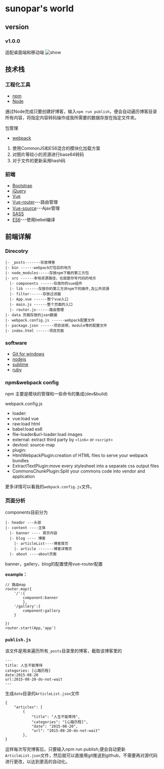 # sunopar's world

## version

### v1.0.0
适配桌面端和移动端
![show](http://7xqo7w.com1.z0.glb.clouddn.com/a.gif)
## 技术栈

### 工程化工具

- [npm](https://www.npmjs.com/)
- [Node](https://nodejs.org/)

通过Node完成只要创建好博客，输入`npm run publish`，便会自动遍历博客目录所有内容，将指定内容转码操作成我所需要的数据存放在指定文件夹。

包管理
- [webpack](https://github.com/webpack/webpack)

1. 使用CommonJS和ES6混合的模块化加载方案
2. 对图片等较小的资源进行base64转码
3. 对于文件的更新采用hash码

### 前端

- [Bootstrap](http://www.bootcss.com/)
- [jQuery](http://jquery.com/)
- [Vue](http://vuejs.org.cn/)
- [Vue-router](https://github.com/vuejs/vue-router)---路由管理
- [Vue-source](https://github.com/vuejs/vue-resource)---Ajax管理
- [SASS](http://www.w3cplus.com/sassguide/)
- [ES6](http://www.es6js.com/)---使用bebel编译

## 前端详解

### Direcotry
```
|- _posts-------存放博客
|- bin ------webpack打包后的地方
|- node_modules-----存放npm下载的第三方包
|- src ------本地资源路径，也就是你写代码的地方
  |- components ------存放你的vue组件
  |- lib ------存放你的第三方非npm下的插件,及公共资源
  |- filter------存放过滤器
  |- App.vue ------整个vue入口
  |- main.js ------整个页面的入口
  |- router.js------路由管理
|- data 页面存放的json数据
|- webpack.config.js ------webpack配置文件
|- package.json ------项目说明，module等的配置文件
|- index.html ------项目页面
```
### software

- [Git for windows](https://git-scm.com/download/win)
- [nodejs](http://nodejs.cn/download/)
- [sublime](http://www.sublimetext.com/3)
- [ruby](https://www.ruby-lang.org/zh_cn/downloads/)

### npm&webpack config
npm
主要是模块的管理和一些命令的集成(dev&build)

webpack.config.js

- loader:
 - vue:load vue
 - raw:load html
 - babel:load es6
 - flie-loader&url-loader:load images
- external:
extract third party by `<link>` or `<script>`
- devtool:
source-map
- plugin:
 - HtmlWebpackPlugin:creation of HTML files to serve your webpack bundles
 - ExtractTextPlugin:move every stylesheet into a separate css output files
 - CommonsChunkPlugin:Split your commons code into vendor and application

更多详情可以看我的`webpack.config.js`文件。

### 页面分析

components目前分为
```
|- header ---头部
|- content ----主体
  |- banner ---- 首页内容
  |- blog ---- 博客
    |- articleList----博客首页
    |- article -------博客详情页
  |- about ----about页面
```
banner，gallery，blog的配置使用vue-router配置

**example：**
```
// 路由map
router.map({
	'/':{
		component:banner
		},
	'/gallery':{
		component:gallery
	}
	
})
router.start(App,'app')
```
### `publish.js`

该文件是用来遍历所有`_posts`目录里的博客，截取该博客里的
```
---
title: 人生不能等待
categories: [心路历程]
date:2015-08-20
url:2015-08-20-do-not-wait
---
```
生成`date`目录的`ArticleList.json`文件
```
{
	"articles": [
		{
			"title": "人生不能等待",
			"categories": "[心路历程]",
			"date": "2015-08-20",
			"url": "2015-08-20-do-not-wait"
		},
}
```
这样每次写完博客后，只要输入npm run publish,便会自动更新`ArticleList.json`文件，然后就可以直接用git推送到github，不需要再对源代码进行更改，以达到更高的自动化。
